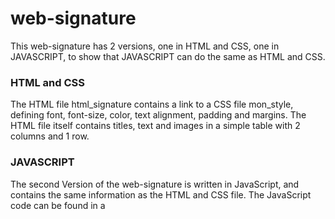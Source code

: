 # web-signature

This web-signature has 2 versions, one in HTML and CSS, one in JAVASCRIPT, to show that JAVASCRIPT can do the same as HTML and CSS.

### HTML and CSS

The HTML file html_signature contains a link to a CSS file mon_style, defining font, font-size, color, text alignment, padding and margins.
The HTML file itself contains titles, text and images in a simple table with 2 columns and 1 row.

### JAVASCRIPT

The second Version of the web-signature is written in JavaScript, and contains the same information as the HTML and CSS file. The JavaScript code can be found in a <script> container in an HTML file.
